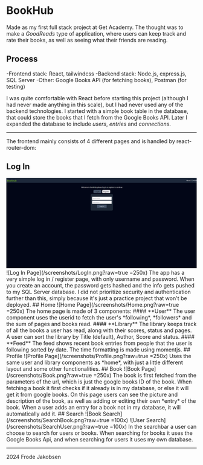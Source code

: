 # BookHub
Made as my first full stack project at Get Academy. 
The thought was to make a *GoodReads* type of application, where users can keep track and rate their books, as well as seeing what their friends are reading.

## Process
-Frontend stack: React, tailwindcss
-Backend stack: Node.js, express.js, SQL Server
-Other: Google Books API (for fetching books), Postman (for testing)

I was quite comfortable with React before starting this project (although I had never made anything in this scale), but I had never used any of the backend technologies.
I started with a simple book table in the database, that could store the books that I fetch from the Google Books API. Later I expanded the database to include *users*, *entries* and *connections*.
***
The frontend mainly consists of 4 different pages and is handled by react-router-dom:
## Log In
<img alt="Log In Page" src="/screenshots/LogIn.png?raw=true" width="800" margin="0 auto">
![Log In Page](/screenshots/LogIn.png?raw=true =250x)
The app has a very simple log in / register page, with only username and password. 
When you create an account, the password gets hashed and the info gets pushed to my SQL Server database.
I did not prioritize security and authentication further than this, simply because it's just a practice project that won't be deployed.
## Home
![Home Page](/screenshots/Home.png?raw=true =250x)
The home page is made of 3 components:
#### **User**
The user component uses the userid to fetch the user's *following*, *followers* and the sum of pages and books read.
#### **Library**
The library keeps track of all the books a user has read, along with their scores, status and pages. 
A user can sort the library by Title (default), Author, Score and status.
#### **Feed**
The feed shows recent book entries from people that the user is following sorted by date. The time formatting is made using momentjs.
## Profile
![Profile Page](/screenshots/Profile.png?raw=true =250x)
Uses the same user and library components as *home*, with just a little different layout and some other functionalities.
## Book
![Book Page](/screenshots/Book.png?raw=true =250x)
The book is first fetched from the parameters of the url, which is just the google books ID of the book. When fetching a book it first checks if it already is in my database, or else it will get it from google books. On this page users can see the picture and description of the book, as well as adding or editing their own *entry* of the book. When a user adds an entry for a book not in my database, it will automatically add it.
## Search
![Book Search](/screenshots/SearchBook.png?raw=true =100x)
![User Search](/screenshots/SearchUser.png?raw=true =100x)
In the searchbar a user can choose to search for users or books. When searching for books it uses the Google Books Api, and when searching for users it uses my own database.

***
2024 Frode Jakobsen


